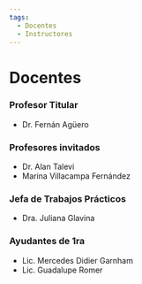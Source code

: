 ```yaml
---
tags:
  - Docentes
  - Instructores
---
```


# Docentes

### Profesor Titular

* Dr. Fernán Agüero

### Profesores invitados
* Dr. Alan Talevi
* Marina Villacampa Fernández

### Jefa de Trabajos Prácticos
* Dra. Juliana Glavina

### Ayudantes de 1ra
* Lic. Mercedes Didier Garnham
* Lic. Guadalupe Romer